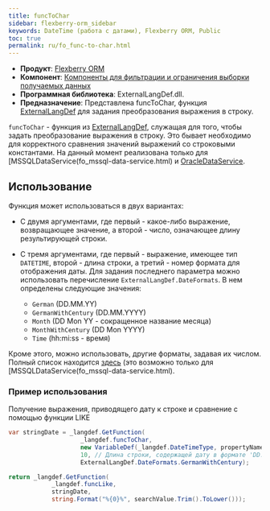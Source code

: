 ```yaml
---
title: funcToChar
sidebar: flexberry-orm_sidebar
keywords: DateTime (работа с датами), Flexberry ORM, Public
toc: true
permalink: ru/fo_func-to-char.html
---
```

* **Продукт**: [Flexberry ORM](fo_flexberry-o-r-m.html)
* **Компонент**: [Компоненты для фильтрации и ограничения выборки получаемых данных](fo_limitation.html)
* **Программная библиотека**: ExternalLangDef.dll.
* **Предназначение**: Представлена funcToChar, функция [ExternalLangDef](fo_external-lang-def.html) для задания преобразования выражения в строку.

`funcToChar` - функция из [ExternalLangDef](fo_external-lang-def.html), служащая для того, чтобы задать преобразование выражения в строку. Это бывает необходимо для корректного сравнения значений выражений со строковыми константами. На данный момент реализована только для [MSSQLDataService(fo_mssql-data-service.html) и [OracleDataService](fo_oracle-data-service.html).

## Использование

Функция может использоваться в двух вариантах:

* С двумя аргументами, где первый - какое-либо выражение, возвращающее значение, а второй - число, означающее длину результирующей строки.
* С тремя аргументами, где первый - выражение, имеющее тип `DATETIME`, второй - длина строки, а третий - номер формата для отображения даты. Для задания последнего параметра можно использовать перечисление `ExternalLangDef.DateFormats`. В нем определены следующие значения:

    * `German` (DD.MM.YY)
    * `GermanWithCentury` (DD.MM.YYYY)
    * `Month` (DD Mon YY - сокращенное название месяца)
    * `MonthWithCentury` (DD Mon YYYY)
    * `Time` (hh:mi:ss - время)

Кроме этого, можно использовать, другие форматы, задавая их числом. Полный список находится [здесь](http://msdn.microsoft.com/ru-ru/library/ms187928.aspx) (это возможно только для [MSSQLDataService(fo_mssql-data-service.html).

### Пример использования

Получение выражения, приводящего дату к строке и сравнение с помощью функции LIKE

``` csharp
var stringDate = _langdef.GetFunction(
					_langdef.funcToChar, 
					new VariableDef(_langdef.DateTimeType, propertyName),
					10, // Длина строки, содержащей дату в формате 'DD.MM.YYYY'
					ExternalLangDef.DateFormats.GermanWithCentury);

return _langdef.GetFunction(
			_langdef.funcLike,
			stringDate,
			string.Format("%{0}%", searchValue.Trim().ToLower()));
```










